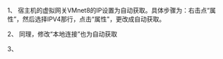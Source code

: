 1、 宿主机的虚拟网关VMnet8的IP设置为自动获取。具体步骤为：右击点“属性”，然后选择IPV4那行，点击“属性"，更改成自动获取。



2、 同理，修改“本地连接”也为自动获取 



3、

